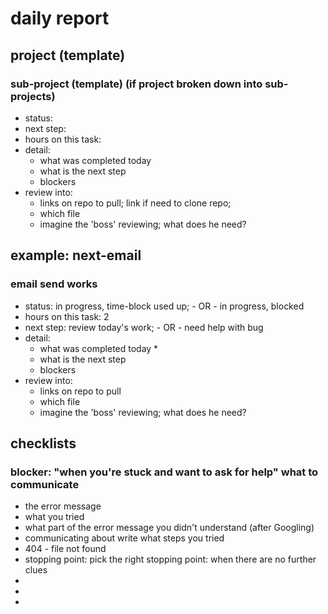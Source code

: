 # daily report

## project (template)
### sub-project (template) (if project broken down into sub-projects)
* status: 
* next step:
* hours on this task: 
* detail: 
  * what was completed today
  * what is the next step
  * blockers
* review into: 
  * links on repo to pull; link if need to clone repo;
  * which file
  * imagine the 'boss' reviewing; what does he need?

## example: next-email
### email send works
* status: in progress, time-block used up; - OR - in progress, blocked
* hours on this task: 2
* next step: review today's work; - OR - need help with bug
* detail: 
  * what was completed today
    * 
  * what is the next step
  * blockers
* review into: 
  * links on repo to pull
  * which file
  * imagine the 'boss' reviewing; what does he need?

## checklists
### blocker: "when you're stuck and want to ask for help" what to communicate
* the error message
* what you tried
* what part of the error message you didn't understand (after Googling)
* communicating about write what steps you tried
 * 404 - file not found
* stopping point: pick the right stopping point: when there are no further clues
 * 
* 
* 